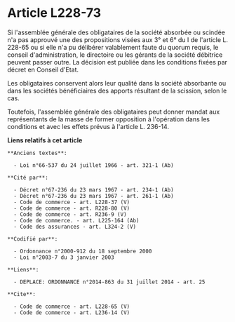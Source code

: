 # Article L228-73

Si l'assemblée générale des obligataires de la société absorbée ou scindée n'a pas approuvé une des propositions visées aux
3° et 6° du I de l'article L. 228-65 ou si elle n'a pu délibérer valablement faute du quorum requis, le conseil
d'administration, le directoire ou les gérants de la société débitrice peuvent passer outre. La décision est publiée dans les
conditions fixées par décret en Conseil d'Etat. 

Les obligataires conservent alors leur qualité dans la société absorbante ou dans les sociétés bénéficiaires des apports
résultant de la scission, selon le cas. 

Toutefois, l'assemblée générale des obligataires peut donner mandat aux représentants de la masse de former opposition à
l'opération dans les conditions et avec les effets prévus à l'article L. 236-14.

**Liens relatifs à cet article**

	**Anciens textes**:

	  - Loi n°66-537 du 24 juillet 1966 - art. 321-1 (Ab)

	**Cité par**:

	  - Décret n°67-236 du 23 mars 1967 - art. 234-1 (Ab)
	  - Décret n°67-236 du 23 mars 1967 - art. 261-1 (Ab)
	  - Code de commerce - art. L228-37 (V)
	  - Code de commerce - art. R228-80 (V)
	  - Code de commerce - art. R236-9 (V)
	  - Code de commerce. - art. L225-164 (Ab)
	  - Code des assurances - art. L324-2 (V)

	**Codifié par**:

	  - Ordonnance n°2000-912 du 18 septembre 2000
	  - Loi n°2003-7 du 3 janvier 2003

	**Liens**:

	  - DEPLACE: ORDONNANCE n°2014-863 du 31 juillet 2014 - art. 25

	**Cite**:

	  - Code de commerce - art. L228-65 (V)
	  - Code de commerce - art. L236-14 (V)
